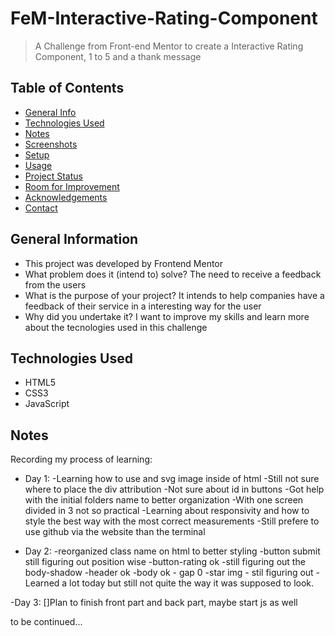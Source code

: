# FeM-Interactive-Rating-Component
>A Challenge from Front-end Mentor to create a Interactive Rating Component, 1 to 5 and a thank message

<!-- Live demo [_here_](https://www.example.com).  When on gitpage or vercel include the link here. -->

## Table of Contents
* [General Info](#general-information)
* [Technologies Used](#technologies-used)
* [Notes](#notes)
* [Screenshots](#screenshots)
* [Setup](#setup)
* [Usage](#usage)
* [Project Status](#project-status)
* [Room for Improvement](#room-for-improvement)
* [Acknowledgements](#acknowledgements)
* [Contact](#contact)
<!-- * [License](#license) -->


## General Information
- This project was developed by Frontend Mentor
- What problem does it (intend to) solve? The need to receive a feedback from the users
- What is the purpose of your project? It intends to help companies have a feedback of their service in a interesting way for the user
- Why did you undertake it? I want to improve my skills and learn more about the tecnologies used in this challenge


## Technologies Used
- HTML5
- CSS3
- JavaScript

## Notes
Recording my process of learning:

- Day 1: 
-Learning how to use and svg image inside of html
-Still not sure where to place the div attribution
-Not sure about id in buttons 
-Got help with the initial folders name to better organization
-With one screen divided in 3 not so practical
-Learning about responsivity and how to style the best way with the most correct measurements
-Still prefere to use github via the website than the terminal

- Day 2: 
-reorganized class name on html to better styling
-button submit still figuring out position wise
-button-rating ok
-still figuring out the body-shadow
-header ok
-body ok - gap 0
-star img - stil figuring out
-Learned a lot today but still not quite the way it was supposed to look.

-Day 3: 
[]Plan to finish front part and back part, maybe start js as well

to be continued...
<!--## Screenshots
![Example screenshot](./img/screenshot.png)
<!-- If you have screenshots you'd like to share, include them here. -->


<!--## Setup
What are the project requirements/dependencies? Where are they listed? A requirements.txt or a Pipfile.lock file perhaps? Where is it located?

Proceed to describe how to install / setup one's local environment / get started with the project.


## Usage
How does one go about using it?
Provide various use cases and code examples here.

`write-your-code-here`


## Project Status
Project is: _in progress_ / _complete_ / _no longer being worked on_. If you are no longer working on it, provide reasons why.


## Room for Improvement
Include areas you believe need improvement / could be improved. Also add TODOs for future development.

Room for improvement:
- Improvement to be done 1
- Improvement to be done 2

To do:
- Feature to be added 1
- Feature to be added 2


## Acknowledgements
Give credit here.
- This project was inspired by...
- This project was based on [this tutorial](https://www.example.com).
- Many thanks to...


## Contact
Created by [@flynerdpl](https://www.flynerd.pl/) - feel free to contact me!


<!-- Optional -->
<!-- ## License -->
<!-- This project is open source and available under the [... License](). -->

<!-- You don't have to include all sections - just the one's relevant to your project -->
